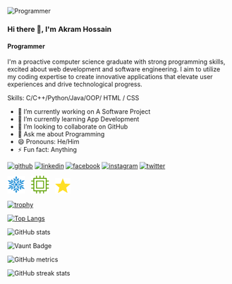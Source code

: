![Programmer](https://scontent.fdac8-1.fna.fbcdn.net/v/t39.30808-6/337519057_963009951358488_287525269508656238_n.jpg?stp=dst-jpg_s960x960&_nc_cat=107&ccb=1-7&_nc_sid=cc71e4&_nc_eui2=AeFrp4LoDHw85jwxQi0OqC0RIXgvcYwqbscheC9xjCpux5DfBI_ZmtXzVehJ2fCvndTjVHBkm8iEkWogpMtMO-CD&_nc_ohc=GGkhrfht3MsQ7kNvgGiFvO5&_nc_ht=scontent.fdac8-1.fna&oh=00_AYAl-lwq4TE8opO-WrJ-OCeuG8RV7HYNWZEENv83N3HJ6w&oe=66C6A7AB)

### Hi there 👋, I'm Akram Hossain
#### Programmer


I'm a proactive computer science graduate with strong programming skills, excited about web development and software engineering. I aim to utilize my coding expertise to create innovative applications that elevate user experiences and drive technological progress.

Skills: C/C++/Python/Java/OOP/ HTML / CSS

- 🔭 I’m currently working on A Software Project 
- 🌱 I’m currently learning App Development 
- 👯 I’m looking to collaborate on GitHub 
- 💬 Ask me about Programming 
- 😄 Pronouns: He/Him 
- ⚡ Fun fact: Anything 


[<img src='https://cdn.jsdelivr.net/npm/simple-icons@3.0.1/icons/github.svg' alt='github' height='40'>](https://github.com/alakram07)  [<img src='https://cdn.jsdelivr.net/npm/simple-icons@3.0.1/icons/linkedin.svg' alt='linkedin' height='40'>](https://www.linkedin.com/in/akram-hossain-529a82273/)  [<img src='https://cdn.jsdelivr.net/npm/simple-icons@3.0.1/icons/facebook.svg' alt='facebook' height='40'>](https://www.facebook.com/farhan.alakram)  [<img src='https://cdn.jsdelivr.net/npm/simple-icons@3.0.1/icons/instagram.svg' alt='instagram' height='40'>](https://www.instagram.com/alakram/)  [<img src='https://cdn.jsdelivr.net/npm/simple-icons@3.0.1/icons/twitter.svg' alt='twitter' height='40'>](https://twitter.com/farhanakram)  

<a href='https://archiveprogram.github.com/'><img src='https://raw.githubusercontent.com/acervenky/animated-github-badges/master/assets/acbadge.gif' width='40' height='40'></a> <a href='https://docs.github.com/en/developers'><img src='https://raw.githubusercontent.com/acervenky/animated-github-badges/master/assets/devbadge.gif' width='40' height='40'></a> <a href='https://stars.github.com/'><img src='https://raw.githubusercontent.com/acervenky/animated-github-badges/master/assets/starbadge.gif' width='35' height='35'></a> 

[![trophy](https://github-profile-trophy.vercel.app/?username=alakram07)](https://github.com/ryo-ma/github-profile-trophy)

[![Top Langs](https://github-readme-stats.vercel.app/api/top-langs/?username=alakram07)](https://github.com/anuraghazra/github-readme-stats)

![GitHub stats](https://github-readme-stats.vercel.app/api?username=alakram07&show_icons=true&count_private=true)  

![Vaunt Badge](https://api.vaunt.dev/v1/github/entities/alakram07/contributions?format=svg&private=true)  

![GitHub metrics](https://metrics.lecoq.io/alakram07)  

![GitHub streak stats](https://streak-stats.demolab.com/?user=alakram07)  

